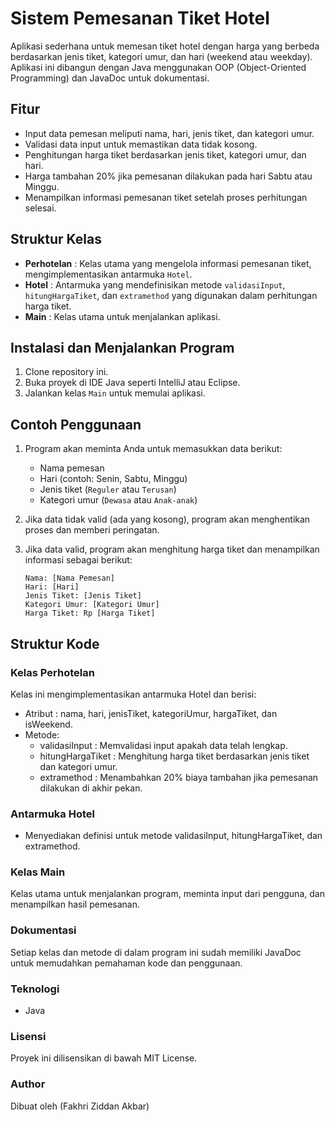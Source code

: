 # Sistem Pemesanan Tiket Hotel

Aplikasi sederhana untuk memesan tiket hotel dengan harga yang berbeda berdasarkan jenis tiket, kategori umur, dan hari (weekend atau weekday). Aplikasi ini dibangun dengan Java menggunakan OOP (Object-Oriented Programming) dan JavaDoc untuk dokumentasi.

## Fitur

- Input data pemesan meliputi nama, hari, jenis tiket, dan kategori umur.
- Validasi data input untuk memastikan data tidak kosong.
- Penghitungan harga tiket berdasarkan jenis tiket, kategori umur, dan hari.
- Harga tambahan 20% jika pemesanan dilakukan pada hari Sabtu atau Minggu.
- Menampilkan informasi pemesanan tiket setelah proses perhitungan selesai.

## Struktur Kelas

- **Perhotelan** : Kelas utama yang mengelola informasi pemesanan tiket, mengimplementasikan antarmuka `Hotel`.
- **Hotel** : Antarmuka yang mendefinisikan metode `validasiInput`, `hitungHargaTiket`, dan `extramethod` yang digunakan dalam perhitungan harga tiket.
- **Main** : Kelas utama untuk menjalankan aplikasi.

## Instalasi dan Menjalankan Program

1. Clone repository ini.
2. Buka proyek di IDE Java seperti IntelliJ atau Eclipse.
3. Jalankan kelas `Main` untuk memulai aplikasi.

## Contoh Penggunaan

1. Program akan meminta Anda untuk memasukkan data berikut:
    - Nama pemesan
    - Hari (contoh: Senin, Sabtu, Minggu)
    - Jenis tiket (`Reguler` atau `Terusan`)
    - Kategori umur (`Dewasa` atau `Anak-anak`)

2. Jika data tidak valid (ada yang kosong), program akan menghentikan proses dan memberi peringatan.
3. Jika data valid, program akan menghitung harga tiket dan menampilkan informasi sebagai berikut:

   ```plaintext
   Nama: [Nama Pemesan]
   Hari: [Hari]
   Jenis Tiket: [Jenis Tiket]
   Kategori Umur: [Kategori Umur]
   Harga Tiket: Rp [Harga Tiket]

## Struktur Kode
### Kelas Perhotelan
Kelas ini mengimplementasikan antarmuka Hotel dan berisi:

- Atribut : nama, hari, jenisTiket, kategoriUmur, hargaTiket, dan isWeekend.
- Metode:
    * validasiInput : Memvalidasi input apakah data telah lengkap.
    * hitungHargaTiket : Menghitung harga tiket berdasarkan jenis tiket dan kategori umur.
    * extramethod : Menambahkan 20% biaya tambahan jika pemesanan dilakukan di akhir pekan.

### Antarmuka Hotel
- Menyediakan definisi untuk metode validasiInput, hitungHargaTiket, dan extramethod.

### Kelas Main
Kelas utama untuk menjalankan program, meminta input dari pengguna, dan menampilkan hasil pemesanan.

### Dokumentasi
Setiap kelas dan metode di dalam program ini sudah memiliki JavaDoc untuk memudahkan pemahaman kode dan penggunaan.

### Teknologi
- Java

### Lisensi
Proyek ini dilisensikan di bawah MIT License.

### Author

Dibuat oleh (Fakhri Ziddan Akbar)